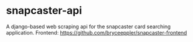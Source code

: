 # snapcaster-api
A django-based web scraping api for the snapcaster card searching application.
Frontend: https://github.com/bryceeppler/snapcaster-frontend
